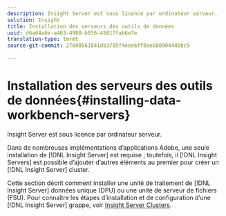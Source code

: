 ```yaml
---
description: Insight Server est sous licence par ordinateur serveur.
solution: Insight
title: Installation des serveurs des outils de données
uuid: d6a64a6e-a463-4980-b836-45017fab6e7e
translation-type: tm+mt
source-git-commit: 27600561841db3705f4eee6ff0aeb8890444bbc9

---
```



# Installation des serveurs des outils de données{#installing-data-workbench-servers}

Insight Server est sous licence par ordinateur serveur.

Dans de nombreuses implémentations d’applications Adobe, une seule installation de [!DNL Insight Server] est requise ; toutefois, il [!DNL Insight Servers] est possible d’ajouter d’autres éléments au premier pour créer un [!DNL Insight Server] cluster.

Cette section décrit comment installer une unité de traitement de [!DNL Insight Server] données unique (DPU) ou une unité de serveur de fichiers (FSU). Pour connaître les étapes d’installation et de configuration d’une [!DNL Insight Server] grappe, voir [Insight Server Clusters](../../../home/c-inst-svr/c-install-ins-svr/c-ins-svr-clstrs/c-abt-ins-svr-clsters.md).
